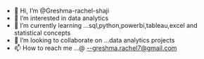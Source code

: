- 👋 Hi, I’m @Greshma-rachel-shaji
- 👀 I’m interested in data analytics
- 🌱 I’m currently learning ...sql,python,powerbi,tableau,excel and statistical concepts
- 💞️ I’m looking to collaborate on ...data analytics projects
- 📫 How to reach me ...@ --greshma.rachel7@gmail.com

<!---
Greshma-rachel-shaji/Greshma-rachel-shaji is a ✨ special ✨ repository because its `README.md` (this file) appears on your GitHub profile.
You can click the Preview link to take a look at your changes.
--->
